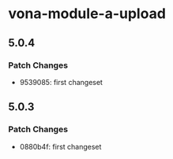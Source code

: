 # vona-module-a-upload

## 5.0.4

### Patch Changes

- 9539085: first changeset

## 5.0.3

### Patch Changes

- 0880b4f: first changeset

